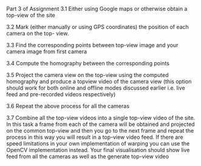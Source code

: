 Part 3 of Assignment
3.1 Either using Google maps or otherwise obtain a top-view of the site

3.2 Mark (either manually or using GPS coordinates) the position of each camera on the top- view.

3.3 Find the corresponding points between top-view image and your camera image from first
camera

3.4 Compute the homography between the corresponding points

3.5 Project the camera view on the top-view using the computed homography and produce a topview video of the camera view (this option should work for both online and offline modes discussed
earlier i.e. live feed and pre-recorded videos respectively)

3.6 Repeat the above process for all the cameras

3.7 Combine all the top-view videos into a single top-view video of the site. In this task a frame from
each of the camera will be obtained and projected on the common top-view and then you go to the
next frame and repeat the process in this way you will result in a top-view video feed. If there are
speed limitations in your own implementation of warping you can use the OpenCV implementation
instead. Your final visualisation should show live feed from all the cameras as well as the generate
top-view video 
